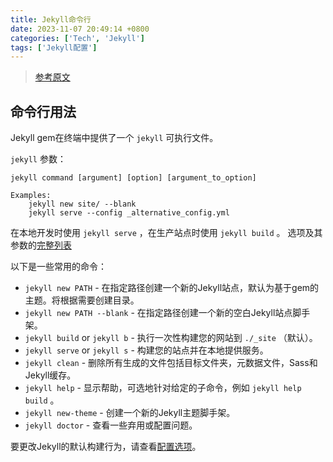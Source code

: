 ```yaml
---
title: Jekyll命令行
date: 2023-11-07 20:49:14 +0800
categories: ['Tech', 'Jekyll']
tags: ['Jekyll配置']
---
```




>[参考原文](https://jekyllrb.com/docs/usage/)



## 命令行用法

Jekyll gem在终端中提供了一个 `jekyll` 可执行文件。

`jekyll` 参数：

```shell
jekyll command [argument] [option] [argument_to_option]

Examples:
    jekyll new site/ --blank
    jekyll serve --config _alternative_config.yml
```

在本地开发时使用 `jekyll serve` ，在生产站点时使用 `jekyll build` 。
选项及其参数的[完整列表](https://jekyllrb.com/docs/configuration/options/#build-command-options)

以下是一些常用的命令：

- `jekyll new PATH` -  在指定路径创建一个新的Jekyll站点，默认为基于gem的主题。将根据需要创建目录。
- `jekyll new PATH --blank` -  在指定路径创建一个新的空白Jekyll站点脚手架。
- `jekyll build` or `jekyll b` - 执行一次性构建您的网站到 `./_site` （默认）。
- `jekyll serve` or `jekyll s` -  构建您的站点并在本地提供服务。
- `jekyll clean` -  删除所有生成的文件包括目标文件夹，元数据文件，Sass和Jekyll缓存。
- `jekyll help` - 显示帮助，可选地针对给定的子命令，例如 `jekyll help build` 。
- `jekyll new-theme` -  创建一个新的Jekyll主题脚手架。
- `jekyll doctor` -  查看一些弃用或配置问题。

要更改Jekyll的默认构建行为，请查看[配置选项](https://jekyllrb.com/docs/configuration/)。